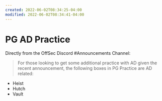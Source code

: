 ```yaml
---
created: 2022-06-02T08:34:25-04:00
modified: 2022-06-02T08:34:41-04:00
---
```


# PG AD Practice

Directly from the OffSec Discord \#Announcements Channel:

> For those looking to get some additional practice with AD given the recent announcement, the following boxes in PG Practice are AD related:  
* Heist  
* Hutch  
* Vault
